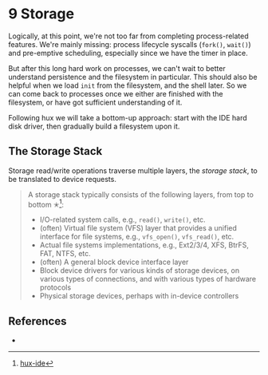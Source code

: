 # 9 Storage

Logically, at this point, we're not too far from completing process-related
features. We're mainly missing: process lifecycle syscalls (`fork()`, `wait()`)
and pre-emptive scheduling, especially since we have the timer in place.

But after this long hard work on processes, we can't wait to better understand
persistence and the filesystem in particular. This should also be helpful when we
load `init` from the filesystem, and the shell later. So we can come back to
processes once we either are finished with the filesystem, or have got
sufficient understanding of it.

Following hux we will take a bottom-up approach: start with the IDE hard disk
driver, then gradually build a filesystem upon it.

## The Storage Stack

Storage read/write operations traverse multiple layers, the *storage stack*, to
be translated to device requests.

> A storage stack typically consists of the following layers, from top to bottom ✭[^hux-ide]:
>
> - I/O-related system calls, e.g., `read()`, `write()`, etc.
> - (often) Virtual file system (VFS) layer that provides a unified interface for file systems, e.g., `vfs_open()`, `vfs_read()`, etc.
> - Actual file systems implementations, e.g., Ext2/3/4, XFS, BtrFS, FAT, NTFS, etc.
> - (often) A general block device interface layer
> - Block device drivers for various kinds of storage devices, on various types of connections, and with various types of hardware protocols
> - Physical storage devices, perhaps with in-device controllers


## References

- [^hux-ide]: [hux-ide](https://github.com/josehu07/hux-kernel.wiki/blob/b0a30aca0cd301e86ed8d52c498d9294fa1c892c/18.-IDE-Hard-Disk-Driver.md)
